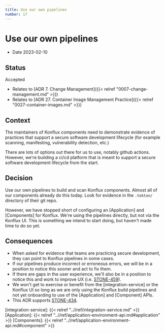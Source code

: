 ```yaml
---
title: Use our own pipelines
number: 17
---
```

# Use our own pipelines

* Date 2023-02-10

## Status

Accepted

* Relates to [ADR 7. Change Management]({{< relref "0007-change-management.md" >}})
* Relates to [ADR 27. Container Image Management Practice]({{< relref "0027-container-images.md" >}})

## Context

The maintainers of Konflux components need to demonstrate evidence of practices that support
a secure software development lifecycle (for example scanning, manifesting, vulnerability detection,
etc.)

There are lots of options out there for us to use, notably github actions. However, we're building
a ci/cd platform that is meant to support a secure software development lifecycle from the start.

## Decision

Use our own pipelines to build and scan Konflux components. Almost all of our components already
do this today. Look for evidence in the `.tekton/` directory of their git repo.

However, we have stopped short of configuring an [Application] and [Components] for Konflux.
We're using the pipelines directly, but not via the Konflux UI. This is something we intend to
start doing, but haven't made time to do so yet.

## Consequences

* When asked for evidence that teams are practicing secure development, they can point to Konflux
  pipelines in some cases.
* If our pipelines produce incorrect or erroneous errors, we will be in a position to notice this
  sooner and act to fix them.
* If there are gaps in the user experience, we'll also be in a position to notice this and work to
  improve UX (i.e. [STONE-459](https://issues.redhat.com/browse/STONE-459)).
* We won't get to exercise or benefit from the [integration-service] or the Konflux UI so long as
  we are only using the Konflux build pipelines and not yet onboarding to use of the [Application]
  and [Component] APIs.
* This ADR supports [STONE-434](https://issues.redhat.com/browse/STONE-434).

[integration-service]: {{< relref "..//ref/integration-service.md" >}}
[Application]: {{< relref "..//ref/application-environment-api.md#application" >}}
[Components]: {{< relref "..//ref/application-environment-api.md#component" >}}
